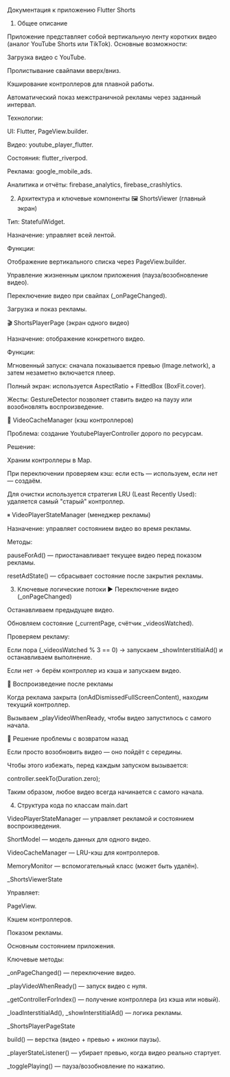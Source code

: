 Документация к приложению Flutter Shorts
1. Общее описание

Приложение представляет собой вертикальную ленту коротких видео (аналог YouTube Shorts или TikTok).
Основные возможности:

Загрузка видео с YouTube.

Пролистывание свайпами вверх/вниз.

Кэширование контроллеров для плавной работы.

Автоматический показ межстраничной рекламы через заданный интервал.

Технологии:

UI: Flutter, PageView.builder.

Видео: youtube_player_flutter.

Состояния: flutter_riverpod.

Реклама: google_mobile_ads.

Аналитика и отчёты: firebase_analytics, firebase_crashlytics.

2. Архитектура и ключевые компоненты
🖼 ShortsViewer (главный экран)

Тип: StatefulWidget.

Назначение: управляет всей лентой.

Функции:

Отображение вертикального списка через PageView.builder.

Управление жизненным циклом приложения (пауза/возобновление видео).

Переключение видео при свайпах (_onPageChanged).

Загрузка и показ рекламы.

🎬 ShortsPlayerPage (экран одного видео)

Назначение: отображение конкретного видео.

Функции:

Мгновенный запуск: сначала показывается превью (Image.network), а затем незаметно включается плеер.

Полный экран: используется AspectRatio + FittedBox (BoxFit.cover).

Жесты: GestureDetector позволяет ставить видео на паузу или возобновлять воспроизведение.

💾 VideoCacheManager (кэш контроллеров)

Проблема: создание YoutubePlayerController дорого по ресурсам.

Решение:

Храним контроллеры в Map.

При переключении проверяем кэш: если есть — используем, если нет — создаём.

Для очистки используется стратегия LRU (Least Recently Used): удаляется самый "старый" контроллер.

⏸ VideoPlayerStateManager (менеджер рекламы)

Назначение: управляет состоянием видео во время рекламы.

Методы:

pauseForAd() — приостанавливает текущее видео перед показом рекламы.

resetAdState() — сбрасывает состояние после закрытия рекламы.

3. Ключевые логические потоки
▶ Переключение видео (_onPageChanged)

Останавливаем предыдущее видео.

Обновляем состояние (_currentPage, счётчик _videosWatched).

Проверяем рекламу:

Если пора (_videosWatched % 3 == 0) → запускаем _showInterstitialAd() и останавливаем выполнение.

Если нет → берём контроллер из кэша и запускаем видео.

📢 Воспроизведение после рекламы

Когда реклама закрыта (onAdDismissedFullScreenContent), находим текущий контроллер.

Вызываем _playVideoWhenReady, чтобы видео запустилось с самого начала.

🔄 Решение проблемы с возвратом назад

Если просто возобновить видео — оно пойдёт с середины.

Чтобы этого избежать, перед каждым запуском вызывается:

controller.seekTo(Duration.zero);


Таким образом, любое видео всегда начинается с самого начала.

4. Структура кода по классам
main.dart

VideoPlayerStateManager — управляет рекламой и состоянием воспроизведения.

ShortModel — модель данных для одного видео.

VideoCacheManager — LRU-кэш для контроллеров.

MemoryMonitor — вспомогательный класс (может быть удалён).

_ShortsViewerState

Управляет:

PageView.

Кэшем контроллеров.

Показом рекламы.

Основным состоянием приложения.

Ключевые методы:

_onPageChanged() — переключение видео.

_playVideoWhenReady() — запуск видео с нуля.

_getControllerForIndex() — получение контроллера (из кэша или новый).

_loadInterstitialAd(), _showInterstitialAd() — логика рекламы.

_ShortsPlayerPageState

build() — верстка (видео + превью + иконки паузы).

_playerStateListener() — убирает превью, когда видео реально стартует.

_togglePlaying() — пауза/возобновление по нажатию.